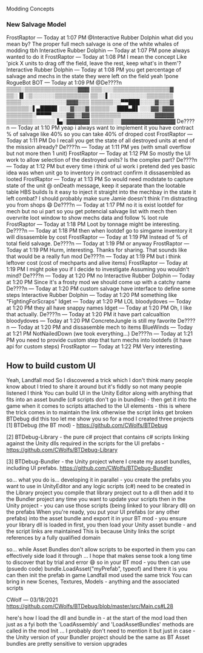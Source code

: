 Modding Concepts

### New Salvage Model
FrostRaptor — Today at 1:07 PM
@Interactive Rubber Dolphin what did you mean by?
The proper full mech salvage is one of the white whales of modding tbh
Interactive Rubber Dolphin — Today at 1:07 PM
pone always wanted to do it
FrostRaptor — Today at 1:08 PM
I mean the concept
Like 'pick X units to drag off the field, leave the rest, keep what's in them'?
Interactive Rubber Dolphin — Today at 1:08 PM
you get percentage of salvage and mechs in the state they were left on the field
yeah
!pone
RogueBot
BOT
 — Today at 1:09 PM
@De????n
▒▒▒▒░▒▒▒▒▒▒▒▒▒▒▒▒▒▒▓▓▓
▒▒▒░░░▒▒▒▒▒▒▒▒▒▒▒▒▒▒▒▓
▒▒░▐▌░▒░░░░░░▒▒▒▒▒▒▒▒▒
▒▒░░▌░░░░░░░░░░▒▒▒▒▒▒▒
▒▒▒▒░░░░░░░░░░░░▓▓▓▒▒▒
▒▒▒▒▒▒░░▀▀███░░░░▓▒▒▒▓
▒▒▒▒▒▒░▌▄████▌░░░▓▒▒▒▓
▒▒▒▒▒░░███▄█▌░░░▓▓▒▓▓▓
▒▒▒▒▒▒▒░▀▀▀▀░░░░▓▓▒▒▓▓
▒▒▒▒▒▒▒▒░░░░░░░░░▓▓▓▓▓
▒▒▒▒▒▒▒░░░░░░▐▄░▓▓▓▓▓▓
▒▒▒▒▒▒░░▓▓▓▓▓▓▓▓▓▓▓▓▓▓
De????n — Today at 1:10 PM
yeap
i always want to implement it
you have contract % of salvage
like 40%
so you can take 40% of droped cost
FrostRaptor — Today at 1:11 PM
Do I recall you get the state of all destroyed units at end of the mission already?
De????n — Today at 1:11 PM
yes
(with small overflow but not more then 1 unit)
FrostRaptor — Today at 1:12 PM
So mostly the UI work to allow selection of the destroyed units?
Is the complex part?
De????n — Today at 1:12 PM
but every time i think of ui work
i pretend ded
yes
basic idea was when unit go to inventory
in contract confirm
it dissasembled as looted
FrostRaptor — Today at 1:13 PM
So would need modstate to capture state of the unit @ onDeath message, keep it separate than the lootable table HBS builds
Is it easy to inject it straight into the mechbay in the state it left combat?
I should probably make sure Jamie doesn't think I'm distracting you from shops :smile:
De????n — Today at 1:17 PM
no
it is exist lootdef
for mech
but no ui part
so you get potencial salvage list with mech
then overvrite loot window to show mechs data
and follow % loot rule
FrostRaptor — Today at 1:18 PM
Loot by tonnage might be interesting.
De????n — Today at 1:18 PM
then when lootdef go to simgame inventory it will dissasemble
by cost
FrostRaptor — Today at 1:19 PM
Instead of % of total field salvage.
De????n — Today at 1:19 PM
or anyway
FrostRaptor — Today at 1:19 PM
Hurm, interesting. Thanks for sharing.
That sounds like that would be a really fun mod
De????n — Today at 1:19 PM
but i think leftover cost (cost of mechparts and alive items)
FrostRaptor — Today at 1:19 PM
I might poke you if I decide to investigate
Assuming you wouldn't mind?
De????n — Today at 1:20 PM
no
Interactive Rubber Dolphin — Today at 1:20 PM
Since it's a frosty mod we should come up with a catchy name
De????n — Today at 1:20 PM
custom salvage have interface to define some steps
Interactive Rubber Dolphin — Today at 1:20 PM
something like "FightingForScraps"
Idget — Today at 1:20 PM
LOL
bloodydoves — Today at 1:20 PM
they all have snappy names
Idget — Today at 1:20 PM
Oh, I like that actually.
De????n — Today at 1:20 PM
it have part calcualtion
bloodydoves — Today at 1:20 PM
ConcreteJungle is still my favorite
De????n — Today at 1:20 PM
and dissasemble mech to items
BlueWinds — Today at 1:21 PM
NotNailedDown
(we took everything...)
De????n — Today at 1:21 PM
you need to provide custom step that turn mechs into lootdefs
(it have api for custom steps)
FrostRaptor — Today at 1:22 PM
Very interesting.

  
## How to build custom UI

Yeah, Landfall mod
So I discovered a trick which I don't think many people know about
I tried to share it around but it's fiddly so not many people listened I think
You can build UI in the Unity Editor along with anything that fits into an asset bundle (c# scripts don't go in bundles) - then get it into the game
when it comes to scripts attached to the UI elements - this is where the trick comes in to maintain the link
otherwise the script links get broken
BTDebug did this too
let me show you
so for a mod I created three projects
[1] BTDebug (the BT mod) - https://github.com/CWolfs/BTDebug

[2] BTDebug-Library - the pure c# project that contains c# scripts linking against the Unity dlls required in the scripts for the UI prefabs - https://github.com/CWolfs/BTDebug-Library

[3] BTDebug-Bundler - the Unity project where I create my asset bundles, including UI prefabs. https://github.com/CWolfs/BTDebug-Bundler


so...
what you do is... developing it in parallel - you create the prefabs you want to use in UnityEditor and any logic scripts (c#) need to be created in the Library project
you compile that library project out to a dll then add it to the Bundler project any time you want to update your scripts
then in the Unity project - you can use those scripts (being linked to your library dll) on the prefabs
When you're ready, you put your UI prefabs (or any other prefabs) into the asset bundle and export it
in your BT mod - you ensure your library dll is loaded in first, you then load your Unity asset bundle - and the script links are maintained
This is because Unity links the script references by a fully qualified domain

so... while Asset Bundles don't allow scripts to be exported in them
you can effectively side load it through
... I hope that makes sense
took a long time to discover that by trial and error :smile:
so in your BT mod - you then can use (psuedo code) bundle.LoadAsset("myPrefab", typeof<GameObject>) and there it is
you can then init the prefab in game
Landfall mod used the same trick
You can bring in new Scenes, Textures, Models - anything
and the associated scripts


CWolf — 03/18/2021
https://github.com/CWolfs/BTDebug/blob/master/src/Main.cs#L28

here's how I load the dll and bundle in - at the start of the mod load then
just as a fyi
both the 'LoadAssembly' and 'LoadAssetBundles' methods are called in the mod Init
...
I probably don't need to mention it but just in case - the Unity version of your Bundler project should be the same as BT
Asset bundles are pretty sensitive to version upgrades


